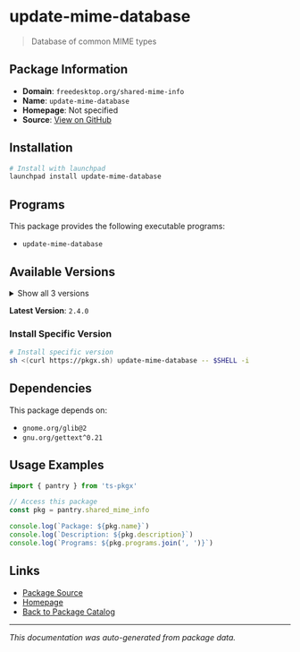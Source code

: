 # update-mime-database

> Database of common MIME types

## Package Information

- **Domain**: `freedesktop.org/shared-mime-info`
- **Name**: `update-mime-database`
- **Homepage**: Not specified
- **Source**: [View on GitHub](https://github.com/pkgxdev/pantry/tree/main/projects/freedesktop.org/shared-mime-info/package.yml)

## Installation

```bash
# Install with launchpad
launchpad install update-mime-database
```

## Programs

This package provides the following executable programs:

- `update-mime-database`

## Available Versions

<details>
<summary>Show all 3 versions</summary>

- `2.4.0`, `2.3.0`, `2.2.0`

</details>

**Latest Version**: `2.4.0`

### Install Specific Version

```bash
# Install specific version
sh <(curl https://pkgx.sh) update-mime-database -- $SHELL -i
```

## Dependencies

This package depends on:

- `gnome.org/glib@2`
- `gnu.org/gettext^0.21`

## Usage Examples

```typescript
import { pantry } from 'ts-pkgx'

// Access this package
const pkg = pantry.shared_mime_info

console.log(`Package: ${pkg.name}`)
console.log(`Description: ${pkg.description}`)
console.log(`Programs: ${pkg.programs.join(', ')}`)
```

## Links

- [Package Source](https://github.com/pkgxdev/pantry/tree/main/projects/freedesktop.org/shared-mime-info/package.yml)
- [Homepage](#)
- [Back to Package Catalog](../package-catalog.md)

---

*This documentation was auto-generated from package data.*
